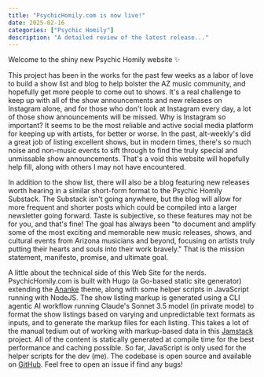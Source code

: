 ```yaml
---
title: "PsychicHomily.com is now live!"
date: 2025-02-16
categories: ["Psychic Homily"]
description: "A detailed review of the latest release..."
---
```


Welcome to the shiny new Psychic Homily website ✨

This project has been in the works for the past few weeks as a labor of love to build a show list and blog to help bolster the AZ music community, and hopefully get more people to come out to shows. It's a real challenge to keep up with all of the show announcements and new releases on Instagram alone, and for those who don't look at Instagram every day, a lot of those show announcements will be missed. Why is Instagram so important? It seems to be the most reliable and active social media platform for keeping up with artists, for better or worse. In the past, alt-weekly's did a great job of listing excellent shows, but in modern times, there's so much noise and non-music events to sift through to find the truly special and unmissable show announcements. That's a void this website will hopefully help fill, along with others I may not have encountered.

In addition to the show list, there will also be a blog featuring new releases worth hearing in a similar short-form format to the Psychic Homily Substack. The Substack isn't going anywhere, but the blog will allow for more frequent and shorter posts which could be compiled into a larger newsletter going forward. Taste is subjective, so these features may not be for you, and that's fine! The goal has always been "to document and amplify some of the most exciting and memorable new music releases, shows, and cultural events from Arizona musicians and beyond, focusing on artists truly putting their hearts and souls into their work bravely." That is the mission statement, manifesto, promise, and ultimate goal.

A little about the technical side of this Web Site for the nerds. PsychicHomily.com is built with Hugo (a Go-based static site generator) extending the [Ananke](https://github.com/theNewDynamic/gohugo-theme-ananke) theme, along with some helper scripts in JavaScript running with NodeJS. The show listing markup is generated using a CLI agentic AI workflow running Claude's Sonnet 3.5 model (in private mode) to format the show listings based on varying and unpredictable text formats as inputs, and to generate the markup files for each listing. This takes a lot of the manual tedium out of working with markup-based data in this [Jamstack](https://jamstack.org/) project. All of the content is statically generated at compile time for the best performance and caching possible. So far, JavaScript is only used for the helper scripts for the dev (me). The codebase is open source and available on [GitHub](https://github.com/mtrifilo/psychic-homily-web). Feel free to open an issue if find any bugs!
